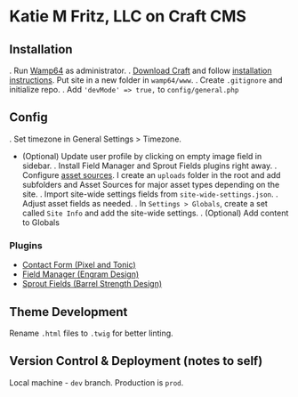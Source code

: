 # Katie M Fritz, LLC on Craft CMS

## Installation
.   Run [Wamp64](http://download.cnet.com/WampServer-64-Bit/3000-10248_4-75544590.html) as administrator.
.   [Download Craft](https://craftcms.com/) and follow [installation instructions](https://craftcms.com/docs/installing). Put site in a new folder in `wamp64/www`.
.   Create `.gitignore` and initialize repo.
.   Add `'devMode' => true,` to `config/general.php`

## Config

.   Set timezone in General Settings > Timezone.
-   (Optional) Update user profile by clicking on empty image field in sidebar.
.   Install Field Manager and Sprout Fields plugins right away.
.   Configure [asset sources](https://craftcms.com/docs/assets). I create an `uploads` folder in the root and add subfolders and Asset Sources for major asset types depending on the site.
.   Import site-wide settings fields from `site-wide-settings.json`.
    .   Adjust asset fields as needed.
.   In `Settings > Globals`, create a set called `Site Info` and add the site-wide settings.
    .   (Optional) Add content to Globals

### Plugins

-   [Contact Form (Pixel and Tonic)](https://github.com/pixelandtonic/ContactForm)
-   [Field Manager (Engram Design)](https://github.com/engram-design/FieldManager)
-   [Sprout Fields (Barrel Strength Design)](http://sprout.barrelstrengthdesign.com/craft-plugins/fields)

## Theme Development

Rename `.html` files to `.twig` for better linting.

## Version Control & Deployment (notes to self)

Local machine - `dev` branch. Production is `prod`.
